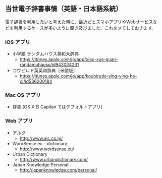 ## 当世電子辞書事情（英語・日本語系統）

電子辞書を利用したいと考えた時に、最近だとスマホアプリやWebサービスなどを利用するケースが多いように聞き及びました。これをメモしておきます。


### iOS アプリ

* 小学館 ランダムハウス英和大辞典
  * https://itunes.apple.com/jp/app/xiao-xue-guan-randamuhausu/id943024231
* コウビルド英英和辞典（米語版）
  * https://itunes.apple.com/jp/app/koubirudo-ying-ying-he-ci/id536200184


### Mac OS アプリ

* 辞書 (OS X El Capitan ではデフォルトアプリ)


### Web アプリ

* アルク
  * http://www.alc.co.jp/
* WordSense.eu - dictionary
  * http://www.wordsense.eu/
* Urban Dictionary
  * http://www.urbandictionary.com/
* Japan Knowledge Personal
  * http://japanknowledge.com/personal/

